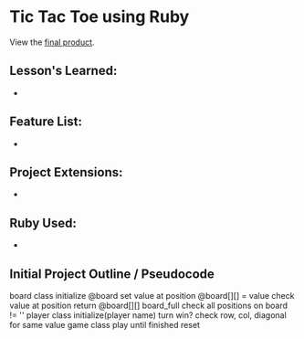 <h1>Tic Tac Toe using Ruby</h1>

<p>View the <a href='https://replit.com/@michaeljchong/Tic-Tac-Toe?v=1'>final product</a>.</p>

<h2>Lesson's Learned:</h2>
<ul>
    <li></li>
</ul>

<h2>Feature List:</h2>
<ul>
    <li></li>
</ul>

<h2>Project Extensions:</h2>
<ul>
    <li></li>
</ul>

<h2>Ruby Used:</h2>
<ul>
    <li></li>
</ul>

<h2>Initial Project Outline / Pseudocode</h2>
board class
  initialize
    @board
  set value at position
    @board[][] = value
  check value at position
    return @board[][]
  board_full
    check all positions on board != ''
player class
  initialize(player name)
  turn
  win?
    check row, col, diagonal for same value
game class
  play
    until finished
  reset

